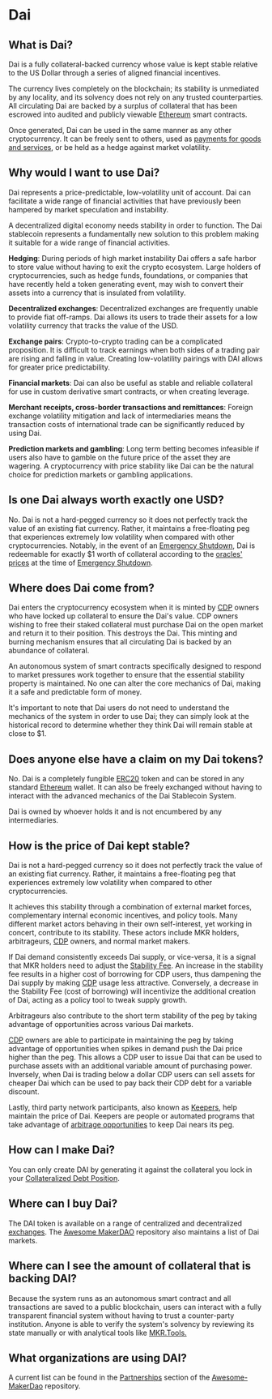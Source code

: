 # Dai

## What is Dai?

Dai is a fully collateral-backed currency whose value is kept stable relative to the US Dollar through a series of aligned financial incentives.

The currency lives completely on the blockchain; its stability is unmediated by any locality, and its solvency does not rely on any trusted counterparties. All circulating Dai are backed by a surplus of collateral that has been escrowed into audited and publicly viewable [Ethereum](https://ethereum.org) smart contracts.

Once generated, Dai can be used in the same manner as any other cryptocurrency. It can be freely sent to others, used as [payments for goods and services](https://awesome.makerdao.com#spend-your-dai), or be held as a hedge against market volatility.

## Why would I want to use Dai?

Dai represents a price-predictable, low-volatility unit of account. Dai can facilitate a wide range of financial activities that have previously been hampered by market speculation and instability.

A decentralized digital economy needs stability in order to function. The Dai stablecoin represents a fundamentally new solution to this problem making it suitable for a wide range of financial activities.

**Hedging**: During periods of high market instability Dai offers a safe harbor to store value without having to exit the crypto ecosystem. Large holders of cryptocurrencies, such as hedge funds, foundations, or companies that have recently held a token generating event, may wish to convert their assets into a currency that is insulated from volatility.

**Decentralized exchanges**: Decentralized exchanges are frequently unable to provide fiat off-ramps. Dai allows its users to trade their assets for a low volatility currency that tracks the value of the USD.

**Exchange pairs**: Crypto-to-crypto trading can be a complicated proposition. It is difficult to track earnings when both sides of a trading pair are rising and falling in value. Creating low-volatility pairings with DAI allows for greater price predictability.

**Financial markets**: Dai can also be useful as stable and reliable collateral for use in custom derivative smart contracts, or when creating leverage.

**Merchant receipts, cross-border transactions and remittances**: Foreign exchange volatility mitigation and lack of intermediaries means the transaction costs of international trade can be significantly reduced by using Dai.

**Prediction markets and gambling**: Long term betting becomes infeasible if users also have to gamble on the future price of the asset they are wagering. A cryptocurrency with price stability like Dai can be the natural choice for prediction markets or gambling applications.

## Is one Dai always worth exactly one USD?

No. Dai is not a hard-pegged currency so it does not perfectly track the value of an existing fiat currency. Rather, it maintains a free-floating peg that experiences extremely low volatility when compared with other cryptocurrencies. Notably, in the event of an [Emergency Shutdown](emergency-shutdown.md#what-is-an-emergency-shutdown), Dai is redeemable for exactly \$1 worth of collateral according to the [oracles' prices](oracles.md#how-does-the-price-feed-system-work) at the time of [Emergency Shutdown](emergency-shutdown.md#what-is-an-emergency-shutdown).

## Where does Dai come from?

Dai enters the cryptocurrency ecosystem when it is minted by [CDP](cdp.md#what-are-collateralized-debt-positions) owners who have locked up collateral to ensure the Dai's value. CDP owners wishing to free their staked collateral must purchase Dai on the open market and return it to their position. This destroys the Dai. This minting and burning mechanism ensures that all circulating Dai is backed by an abundance of collateral.

An autonomous system of smart contracts specifically designed to respond to market pressures work together to ensure that the essential stability property is maintained. No one can alter the core mechanics of Dai, making it a safe and predictable form of money.

It's important to note that Dai users do not need to understand the mechanics of the system in order to use Dai; they can simply look at the historical record to determine whether they think Dai will remain stable at close to \$1.

## Does anyone else have a claim on my Dai tokens?

No. Dai is a completely fungible [ERC20]() token and can be stored in any standard [Ethereum](https://ethereum.org) wallet. It can also be freely exchanged without having to interact with the advanced mechanics of the Dai Stablecoin System.

Dai is owned by whoever holds it and is not encumbered by any intermediaries.

## How is the price of Dai kept stable?

Dai is not a hard-pegged currency so it does not perfectly track the value of an existing fiat currency. Rather, it maintains a free-floating peg that experiences extremely low volatility when compared to other cryptocurrencies.

It achieves this stability through a combination of external market forces, complementary internal economic incentives, and policy tools. Many different market actors behaving in their own self-interest, yet working in concert, contribute to its stability. These actors include MKR holders, arbitrageurs, [CDP](cdp.md#what-are-collateralized-debt-positions) owners, and normal market makers.

If Dai demand consistently exceeds Dai supply, or vice-versa, it is a signal that MKR holders need to adjust the [Stability Fee](stability-fee.md). An increase in the stability fee results in a higher cost of borrowing for CDP users, thus dampening the Dai supply by making [CDP](cdp.md#what-are-collateralized-debt-positions) usage less attractive. Conversely, a decrease in the Stability Fee (cost of borrowing) will incentivize the additional creation of Dai, acting as a policy tool to tweak supply growth.

Arbitrageurs also contribute to the short term stability of the peg by taking advantage of opportunities across various Dai markets.

[CDP](cdp.md#what-are-collateralized-debt-positions) owners are able to participate in maintaining the peg by taking advantage of opportunities when spikes in demand push the Dai price higher than the peg. This allows a CDP user to issue Dai that can be used to purchase assets with an additional variable amount of purchasing power. Inversely, when Dai is trading below a dollar CDP users can sell assets for cheaper Dai which can be used to pay back their CDP debt for a variable discount.

Lastly, third party network participants, also known as [Keepers](keepers.md#what-is-a-keeper), help maintain the price of Dai. Keepers are people or automated programs that take advantage of [arbitrage opportunities](keepers.md#what-is-the-arbitrage-keeper) to keep Dai nears its peg.

## How can I make Dai?

You can only create DAI by generating it against the collateral you lock in your [Collateralized Debt Position](cdp.md#what-are-collateralized-debt-positions).

## Where can I buy Dai?

The DAI token is available on a range of centralized and decentralized [exchanges](https://coinmarketcap.com/currencies/dai/#markets). The [Awesome MakerDAO](https://github.com/makerdao/awesome-makerdao#trade-your-dai) repository also maintains a list of Dai markets.

## Where can I see the amount of collateral that is backing DAI?

Because the system runs as an autonomous smart contract and all transactions are saved to a public blockchain, users can interact with a fully transparent financial system without having to trust a counter-party institution. Anyone is able to verify the system's solvency by reviewing its state manually or with analytical tools like [MKR.Tools.](https://mkr.tools/)

## What organizations are using DAI?

A current list can be found in the [Partnerships](https://github.com/makerdao/awesome-makerdao#partnerships) section of the [Awesome-MakerDao](https://github.com/makerdao/awesome-makerdao#) repository.
